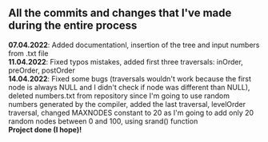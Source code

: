 ## All the commits and changes that I've made during the entire process

**07.04.2022**: Added documentationl, insertion of the tree and input numbers from .txt file  
**11.04.2022**: Fixed typos mistakes, added first three traversals: inOrder, preOrder, postOrder    
**14.04.2022**: Fixed some bugs (traversals wouldn't work because the first node is always NULL and I didn't check if node was different than NULL), deleted numbers.txt from repository since I'm going to use random numbers generated by the compiler, added the last traversal, levelOrder traversal, changed MAXNODES constant to 20 as I'm going to add only 20 random nodes between 0 and 100, using srand() function     
**Project done (I hope)!**    